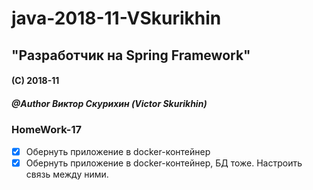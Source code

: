# java-2018-11-VSkurikhin
## "Разработчик на Spring Framework"

#### (C) 2018-11
##### @Author Виктор Скурихин (Victor Skurikhin)

### HomeWork-17
 * [x] Обернуть приложение в docker-контейнер
 * [x] Обернуть приложение в docker-контейнер, БД тоже. Настроить связь между ними.
